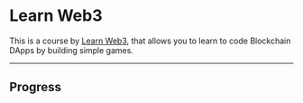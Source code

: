 # Learn Web3

 This is a course by [Learn Web3](https://learnweb3.io/), that allows you to learn to code Blockchain DApps by building simple games.

---

## Progress

